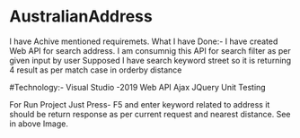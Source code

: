 # AustralianAddress
I have Achive mentioned requiremets.
    What I have Done:-
                  I have created Web API for search address.
                  I am consumnig this API for search filter as per given input by user
Supposed I have search keyword street so it is returning 4 result as per match case in orderby     distance
 


#Technology:-
                  Visual Studio -2019
                               Web API
                               Ajax
                               JQuery
                              Unit Testing

For Run Project Just Press- F5 and enter keyword related to address it should be return response as per current request and nearest distance. See in above Image.
          
